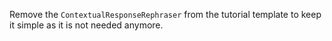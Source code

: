 Remove the `ContextualResponseRephraser` from the tutorial template to keep it simple as it is not needed anymore.